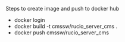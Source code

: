 Steps to create image and push to docker hub

* docker login
* docker build -t cmssw/rucio_server_cms .
* docker push cmssw/rucio_server_cms
